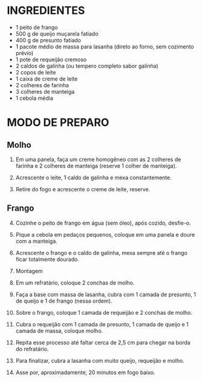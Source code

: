 # INGREDIENTES
- 1 peito de frango
- 500 g de queijo muçarela fatiado
- 400 g de presunto fatiado
- 1 pacote médio de massa para lasanha (direto ao forno, sem cozimento prévio)
- 1 pote de requeijão cremoso
- 2 caldos de galinha (ou tempero completo sabor galinha)
- 2 copos de leite
- 1 caixa de creme de leite
- 2 colheres de farinha
- 3 colheres de manteiga
- 1 cebola média

# MODO DE PREPARO
## Molho

1) Em uma panela, faça um creme homogêneo com as 2 colheres de farinha e 2 colheres de manteiga (reserve 1 colher de manteiga).

2) Acrescente o leite, 1 caldo de galinha e mexa constantemente.

3) Retire do fogo e acrescente o creme de leite, reserve.

## Frango

4) Cozinhe o peito de frango em água (sem óleo), após cozido, desfie-o.

5) Pique a cebola em pedaços pequenos, coloque em uma panela e doure com a manteiga.

6) Acrescente o frango e o caldo de galinha, mexa sempre até o frango ficar totalmente dourado.

7) Montagem

8) Em um refratário, coloque 2 conchas de molho.

9) Faça a base com massa de lasanha, cubra com 1 camada de presunto, 1 de queijo e 1 de frango (nessa ordem).

10) Sobre o frango, coloque 1 camada de requeijão e 2 conchas de molho.

11) Cubra o requeijão com 1 camada de presunto, 1 camada de queijo e 1 camada de massa, coloque molho.

12) Repita esse processo até faltar cerca de 2,5 cm para chegar na borda do refratário.

13) Para finalizar, cubra a lasanha com muito queijo, requeijão e molho.

14) Asse por, aproximadamente, 20 minutos em fogo baixo.
